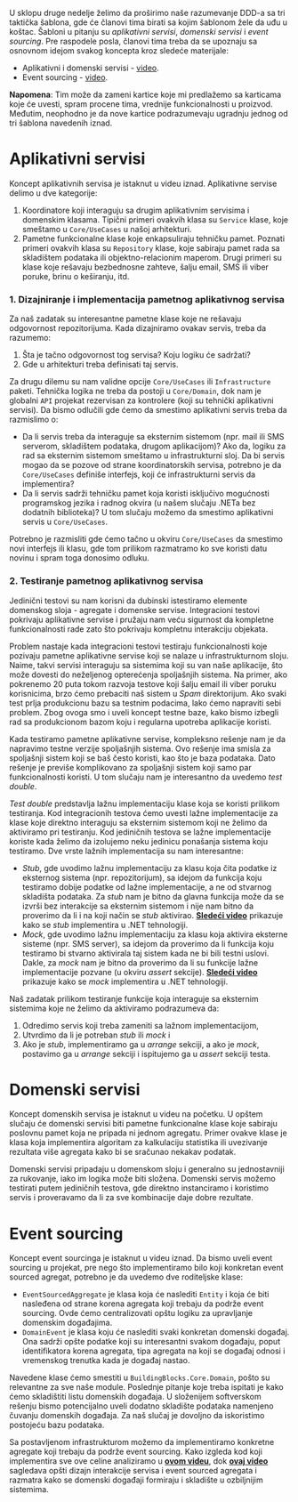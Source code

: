 U sklopu druge nedelje želimo da proširimo naše razumevanje DDD-a sa tri taktička šablona, gde će članovi tima birati sa kojim šablonom žele da uđu u koštac. Šabloni u pitanju su _aplikativni servisi_, _domenski servisi_ i _event sourcing_. Pre raspodele posla, članovi tima treba da se upoznaju sa osnovnom idejom svakog koncepta kroz sledeće materijale:

- Aplikativni i domenski servisi - [video](https://youtu.be/Y8I4THKo9HA).
- Event sourcing - [video](https://youtu.be/cTMG3QB7Lys).

**Napomena**: Tim može da zameni kartice koje mi predlažemo sa karticama koje će uvesti, spram procene tima, vrednije funkcionalnosti u proizvod. Međutim, neophodno je da nove kartice podrazumevaju ugradnju jednog od tri šablona navedenih iznad.

# Aplikativni servisi
Koncept aplikativnih servisa je istaknut u videu iznad. Aplikativne servise delimo u dve kategorije:

1. Koordinatore koji interaguju sa drugim aplikativnim servisima i domenskim klasama. Tipični primeri ovakvih klasa su `Service` klase, koje smeštamo u `Core/UseCases` u našoj arhitekturi.
2. Pametne funkcionalne klase koje enkapsuliraju tehničku pamet. Poznati primeri ovakvih klasa su `Repository` klase, koje sabiraju pamet rada sa skladištem podataka ili objektno-relacionim maperom. Drugi primeri su klase koje rešavaju bezbednosne zahteve, šalju email, SMS ili viber poruke, brinu o keširanju, itd.

### 1. Dizajniranje i implementacija pametnog aplikativnog servisa
Za naš zadatak su interesantne pametne klase koje ne rešavaju odgovornost repozitorijuma. Kada dizajniramo ovakav servis, treba da razumemo:

1. Šta je tačno odgovornost tog servisa? Koju logiku će sadržati?
2. Gde u arhitekturi treba definisati taj servis.

Za drugu dilemu su nam validne opcije `Core/UseCases` ili `Infrastructure` paketi. Tehnička logika ne treba da postoji u `Core/Domain`, dok nam je globalni `API` projekat rezervisan za kontrolere (koji su tehnički aplikativni servisi). Da bismo odlučili gde ćemo da smestimo aplikativni servis treba da razmislimo o:

- Da li servis treba da interaguje sa eksternim sistemom (npr. mail ili SMS serverom, skladištem podataka, drugom aplikacijom)? Ako da, logiku za rad sa eksternim sistemom smeštamo u infrastrukturni sloj. Da bi servis mogao da se pozove od strane koordinatorskih servisa, potrebno je da `Core/UseCases` definiše interfejs, koji će infrastrukturni servis da implementira?
- Da li servis sadrži tehničku pamet koja koristi isključivo mogućnosti programskog jezika i radnog okvira (u našem slučaju .NETa bez dodatnih biblioteka)? U tom slučaju možemo da smestimo aplikativni servis u `Core/UseCases`.

Potrebno je razmisliti gde ćemo tačno u okviru `Core/UseCases` da smestimo novi interfejs ili klasu, gde tom prilikom razmatramo ko sve koristi datu novinu i spram toga donosimo odluku.

### 2. Testiranje pametnog aplikativnog servisa
Jedinični testovi su nam korisni da dubinski istestiramo elemente domenskog sloja - agregate i domenske servise. Integracioni testovi  pokrivaju aplikativne servise i pružaju nam veću sigurnost da kompletne funkcionalnosti rade zato što pokrivaju kompletnu interakciju objekata.

Problem nastaje kada integracioni testovi testiraju funkcionalnosti koje pozivaju pametne aplikativne servise koji se nalaze u infrastrukturnom sloju. Naime, takvi servisi interaguju sa sistemima koji su van naše aplikacije, što može dovesti do neželjenog opterećenja spoljašnjih sistema. Na primer, ako pokrenemo 20 puta tokom razvoja testove koji šalju email ili viber poruku korisnicima, brzo ćemo prebaciti naš sistem u _Spam_ direktorijum. Ako svaki test prlja produkcionu bazu sa testnim podacima, lako ćemo napraviti sebi problem. Zbog ovoga smo i uveli koncept testne baze, kako bismo izbegli rad sa produkcionom bazom koju i regularna upotreba aplikacije koristi.

Kada testiramo pametne aplikativne servise, kompleksno rešenje nam je da napravimo testne verzije spoljašnjih sistema. Ovo rešenje ima smisla za spoljašnji sistem koji se baš često koristi, kao što je baza podataka. Dato rešenje je previše komplikovano za spoljašnji sistem koji samo par funkcionalnosti koristi. U tom slučaju nam je interesantno da uvedemo _test double_.

_Test double_ predstavlja lažnu implementaciju klase koja se koristi prilikom testiranja. Kod integracionih testova ćemo uvesti lažne implementacije za klase koje direktno interaguju sa eksternim sistemom koji ne želimo da aktiviramo pri testiranju. Kod jediničnih testova se lažne implementacije koriste kada želimo da izolujemo neku jedinicu ponašanja sistema koju testiramo. Dve vrste lažnih implementacija su nam interesantne:

- _Stub_, gde uvodimo lažnu implementaciju za klasu koja čita podatke iz eksternog sistema (npr. repozitorijum), sa idejom da funkcija koju testiramo dobije podatke od lažne implementacije, a ne od stvarnog skladišta podataka. Za _stub_ nam je bitno da glavna funkcija može da se izvrši bez interakcije sa eksternim sistemom i nije nam bitno da proverimo da li i na koji način se _stub_ aktivirao. **[Sledeći video](https://www.youtube.com/watch?v=iQJ448L5sdE)** prikazuje kako se _stub_ implementira u .NET tehnologiji.
- _Mock_, gde uvodimo lažnu implementaciju za klasu koja aktivira eksterne sisteme (npr. SMS server), sa idejom da proverimo da li funkcija koju testiramo bi stvarno aktivirala taj sistem kada ne bi bili testni uslovi. Dakle, za _mock_ nam je bitno da proverimo da li su funkcije lažne implementacije pozvane (u okviru _assert_ sekcije). **[Sledeći video](https://www.youtube.com/watch?v=Qn2rYN6vNHo)** prikazuje kako se _mock_ implementira u .NET tehnologiji.

Naš zadatak prilikom testiranje funkcije koja interaguje sa eksternim sistemima koje ne želimo da aktiviramo podrazumeva da:

1. Odredimo servis koji treba zameniti sa lažnom implementacijom,
2. Utvrdimo da li je potreban _stub_ ili _mock_ i
3. Ako je _stub_, implementiramo ga u _arrange_ sekciji, a ako je _mock_, postavimo ga u _arrange_ sekciji i ispitujemo ga u _assert_ sekciji testa.

# Domenski servisi
Koncept domenskih servisa je istaknut u videu na početku. U opštem slučaju će domenski servisi biti pametne funkcionalne klase koje sabiraju poslovnu pamet koja ne pripada ni jednom agregatu. Primer ovakve klase je klasa koja implementira algoritam za kalkulaciju statistika ili uvezivanje rezultata više agregata kako bi se sračunao nekakav podatak.

Domenski servisi pripadaju u domenskom sloju i generalno su jednostavniji za rukovanje, iako im logika može biti složena. Domenski servis možemo testirati putem jediničnih testova, gde direktno instanciramo i koristimo servis i proveravamo da li za sve kombinacije daje dobre rezultate.

# Event sourcing
Koncept event sourcinga je istaknut u videu iznad. Da bismo uveli event sourcing u projekat, pre nego što implementiramo bilo koji konkretan event sourced agregat, potrebno je da uvedemo dve roditeljske klase:

- `EventSourcedAggregate` je klasa koja će naslediti `Entity` i koja će biti nasleđena od strane korena agregata koji trebaju da podrže event sourcing. Ovde ćemo centralizovati opštu logiku za upravljanje domenskim događajima.
- `DomainEvent` je klasa koju će naslediti svaki konkretan domenski događaj. Ona sadrži opšte podatke koji su interesantni svakom događaju, poput identifikatora korena agregata, tipa agregata na koji se događaj odnosi i vremenskog trenutka kada je događaj nastao.

Navedene klase ćemo smestiti u `BuildingBlocks.Core.Domain`, pošto su relevantne za sve naše module. Poslednje pitanje koje treba ispitati je kako ćemo skladištiti listu domenskih događaja. U složenijem softverskom rešenju bismo potencijalno uveli dodatno skladište podataka namenjeno čuvanju domenskih događaja. Za naš slučaj je dovoljno da iskoristimo postojeću bazu podataka.

Sa postavljenom infrastrukturom možemo da implementiramo konkretne agregate koji trebaju da podrže event sourcing. Kako izgleda kod koji implementira sve ove celine analiziramo u **[ovom videu](https://www.youtube.com/watch?v=PjI42va62aU)**, dok **[ovaj video](https://www.youtube.com/watch?v=CsxvOFhpmRg)** sagledava opšti dizajn interakcije servisa i event sourced agregata i razmatra kako se domenski događaji formiraju i skladište u ozbiljnijim sistemima.
